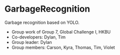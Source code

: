 # GarbageRecognition
Garbage recognition based on YOLO.

+ Group work of Group 7, Global Challenge I, HKBU
+ Co-developers: Dylan, Tim
+ Group leader: Dylan
+ Group members: Carson, Kyra, Thomas, Tim, Violet
